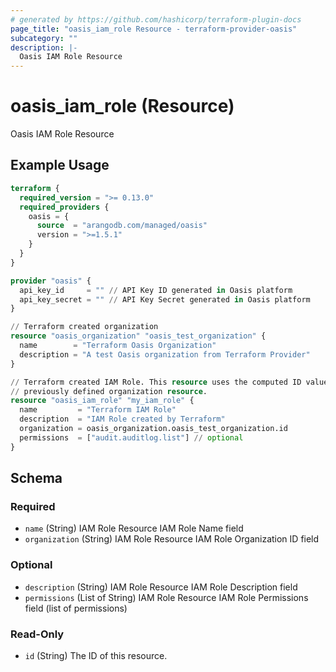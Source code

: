 ```yaml
---
# generated by https://github.com/hashicorp/terraform-plugin-docs
page_title: "oasis_iam_role Resource - terraform-provider-oasis"
subcategory: ""
description: |-
  Oasis IAM Role Resource
---
```


# oasis_iam_role (Resource)

Oasis IAM Role Resource

## Example Usage

```terraform
terraform {
  required_version = ">= 0.13.0"
  required_providers {
    oasis = {
      source  = "arangodb.com/managed/oasis"
      version = ">=1.5.1"
    }
  }
}

provider "oasis" {
  api_key_id     = "" // API Key ID generated in Oasis platform
  api_key_secret = "" // API Key Secret generated in Oasis platform
}

// Terraform created organization
resource "oasis_organization" "oasis_test_organization" {
  name        = "Terraform Oasis Organization"
  description = "A test Oasis organization from Terraform Provider"
}

// Terraform created IAM Role. This resource uses the computed ID value of the
// previously defined organization resource.
resource "oasis_iam_role" "my_iam_role" {
  name         = "Terraform IAM Role"
  description  = "IAM Role created by Terraform"
  organization = oasis_organization.oasis_test_organization.id
  permissions  = ["audit.auditlog.list"] // optional
}
```

<!-- schema generated by tfplugindocs -->
## Schema

### Required

- `name` (String) IAM Role Resource IAM Role Name field
- `organization` (String) IAM Role Resource IAM Role Organization ID field

### Optional

- `description` (String) IAM Role Resource IAM Role Description field
- `permissions` (List of String) IAM Role Resource IAM Role Permissions field (list of permissions)

### Read-Only

- `id` (String) The ID of this resource.


